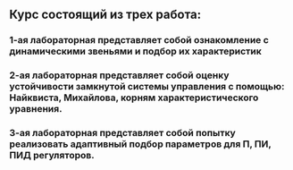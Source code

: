 ## Курс состоящий из трех работа:
### 1-ая лабораторная представляет собой ознакомление с динамическими звеньями и подбор их характеристик
### 2-ая лабораторная представляет собой оценку устойчивости замкнутой системы управления с помощью: Найквиста, Михайлова, корням характеристического уравнения.
### 3-ая лабораторная представляет собой попытку реализовать адаптивный подбор параметров для П, ПИ, ПИД регуляторов.
